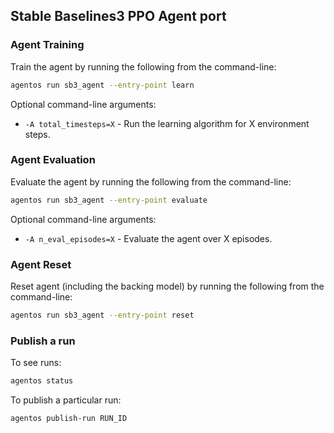 ## Stable Baselines3 PPO Agent port

### Agent Training

Train the agent by running the following from the command-line:

```bash
agentos run sb3_agent --entry-point learn
```

Optional command-line arguments:

* `-A total_timesteps=X` - Run the learning algorithm for X environment steps.


### Agent Evaluation

Evaluate the agent by running the following from the command-line:

```bash
agentos run sb3_agent --entry-point evaluate
```

Optional command-line arguments:

* `-A n_eval_episodes=X` - Evaluate the agent over X episodes.


### Agent Reset

Reset agent (including the backing model) by running the following from the
command-line:

```bash
agentos run sb3_agent --entry-point reset
```

### Publish a run

To see runs:

```bash
agentos status
```

To publish a particular run:


```bash
agentos publish-run RUN_ID
```
